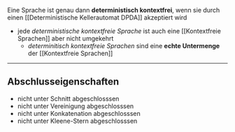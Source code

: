 Eine Sprache ist genau dann **deterministisch kontextfrei**, wenn sie durch einen [[Deterministische Kellerautomat DPDA]] akzeptiert wird

- jede *deterministische kontextfreie Sprache* ist auch eine [[Kontextfreie Sprachen]] aber nicht umgekehrt
	- *determinitisch kontextfreie Sprachen* sind eine **echte Untermenge** der [[Kontextfreie Sprachen]]

---
## Abschlusseigenschaften
- nicht unter Schnitt abgeschlosssen
- nicht unter Vereinigung abgeschlosssen
- nicht unter Konkatenation abgeschlosssen
- nicht unter Kleene-Stern abgeschlosssen
